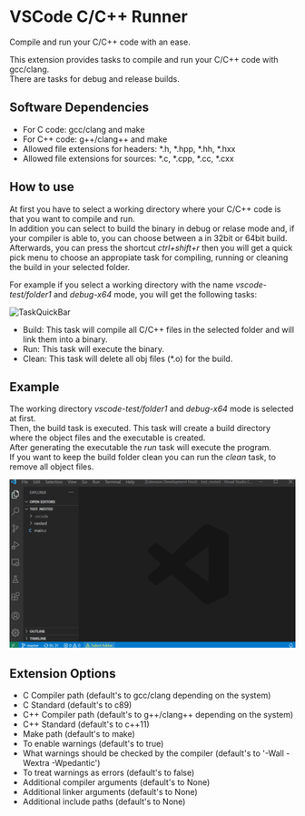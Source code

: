 # VSCode C/C++ Runner

Compile and run your C/C++ code with an ease.

This extension provides tasks to compile and run your C/C++ code with gcc/clang.  
There are tasks for debug and release builds.

## Software Dependencies

- For C code: gcc/clang and make
- For C++ code: g++/clang++ and make
- Allowed file extensions for headers: \*.h, \*.hpp, \*.hh, \*.hxx
- Allowed file extensions for sources: \*.c, \*.cpp, \*.cc, \*.cxx

## How to use

At first you have to select a working directory where your C/C++ code is that you want to compile and run.  
In addition you can select to build the binary in debug or relase mode and, if your compiler is able to, you can choose between a in 32bit or 64bit build.  
Afterwards, you can press the shortcut *ctrl+shift+r* then you will get a quick pick menu to choose an appropiate task for compiling, running or cleaning the build in your selected folder.

For example if you select a working directory with the name *vscode-test/folder1* and *debug-x64* mode, you will get the following tasks:

![TaskQuickBar](https://github.com/franneck94/Vscode-C-Cpp-Runner/blob/master/media/TaskQuickPick.png?raw=true)

- Build: This task will compile all C/C++ files in the selected folder and will link them into a binary.
- Run: This task will execute the binary.
- Clean: This task will delete all obj files (*.o) for the build.

## Example

The working directory *vscode-test/folder1* and *debug-x64* mode is selected at first.  
Then, the build task is executed. This task will create a build directory where the object files and the executable is created.  
After generating the executable the *run* task will execute the program.  
If you want to keep the build folder clean you can run the *clean* task, to remove all object files.

![ExampleGif](https://github.com/franneck94/Vscode-C-Cpp-Runner/blob/master/media/ExecuteTasks.gif?raw=true)

## Extension Options

- C Compiler path (default's to gcc/clang depending on the system)
- C Standard (default's to c89)
- C++ Compiler path (default's to g++/clang++ depending on the system)
- C++ Standard (default's to c++11)
- Make path (default's to make)
- To enable warnings (default's to true)
- What warnings should be checked by the compiler (default's to '-Wall -Wextra -Wpedantic')
- To treat warnings as errors (default's to false)
- Additional compiler arguments (default's to None)
- Additional linker arguments (default's to None)
- Additional include paths (default's to None)
